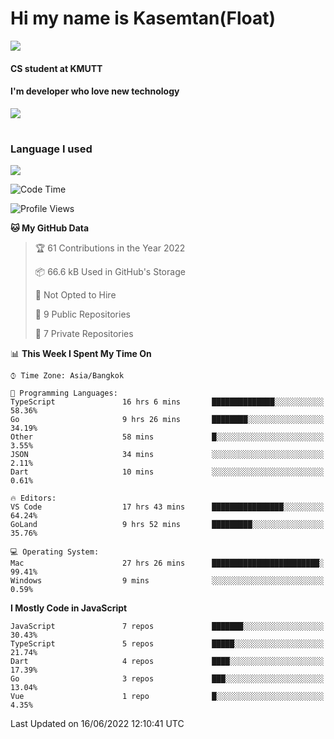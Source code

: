 # Hi my name is Kasemtan(Float)
![](https://64.media.tumblr.com/9c2a8f831efe8da556ffbf89cebb52c9/b86c1ab833a37e32-93/s1280x1920/d000dc22f75df64be2bc150f5fa69c4f6df6bb07.gifv)
#### CS student at KMUTT
#### I'm developer who love new technology
[![](https://github-readme-stats.vercel.app/api?username=FloatKasemtan&show_icons=true&theme=nightowl)]()
#
### Language I used
[![](https://github-readme-stats.vercel.app/api/top-langs/?username=FloatKasemtan&layout=compact&theme=nightowl)]()
<!--START_SECTION:waka-->
![Code Time](http://img.shields.io/badge/Code%20Time-462%20hrs%2055%20mins-blue)

![Profile Views](http://img.shields.io/badge/Profile%20Views-0-blue)

**🐱 My GitHub Data** 

> 🏆 61 Contributions in the Year 2022
 > 
> 📦 66.6 kB Used in GitHub's Storage 
 > 
> 🚫 Not Opted to Hire
 > 
> 📜 9 Public Repositories 
 > 
> 🔑 7 Private Repositories  
 > 
📊 **This Week I Spent My Time On** 

```text
⌚︎ Time Zone: Asia/Bangkok

💬 Programming Languages: 
TypeScript               16 hrs 6 mins       ██████████████░░░░░░░░░░░   58.36% 
Go                       9 hrs 26 mins       ████████░░░░░░░░░░░░░░░░░   34.19% 
Other                    58 mins             █░░░░░░░░░░░░░░░░░░░░░░░░   3.55% 
JSON                     34 mins             ░░░░░░░░░░░░░░░░░░░░░░░░░   2.11% 
Dart                     10 mins             ░░░░░░░░░░░░░░░░░░░░░░░░░   0.61%

🔥 Editors: 
VS Code                  17 hrs 43 mins      ████████████████░░░░░░░░░   64.24% 
GoLand                   9 hrs 52 mins       █████████░░░░░░░░░░░░░░░░   35.76%

💻 Operating System: 
Mac                      27 hrs 26 mins      ████████████████████████░   99.41% 
Windows                  9 mins              ░░░░░░░░░░░░░░░░░░░░░░░░░   0.59%

```

**I Mostly Code in JavaScript** 

```text
JavaScript               7 repos             ███████░░░░░░░░░░░░░░░░░░   30.43% 
TypeScript               5 repos             █████░░░░░░░░░░░░░░░░░░░░   21.74% 
Dart                     4 repos             ████░░░░░░░░░░░░░░░░░░░░░   17.39% 
Go                       3 repos             ███░░░░░░░░░░░░░░░░░░░░░░   13.04% 
Vue                      1 repo              █░░░░░░░░░░░░░░░░░░░░░░░░   4.35%

```



 Last Updated on 16/06/2022 12:10:41 UTC
<!--END_SECTION:waka-->
<!--
**FloatKasemtan/FloatKasemtan** is a ✨ _special_ ✨ repository because its `README.md` (this file) appears on your GitHub profile.

Here are some ideas to get you started:

- 🔭 I’m currently working on ...
- 🌱 I’m currently learning ...
- 👯 I’m looking to collaborate on ...
- 🤔 I’m looking for help with ...
- 💬 Ask me about ...
- 📫 How to reach me: ...
- 😄 Pronouns: ...
- ⚡ Fun fact: ...
-->
